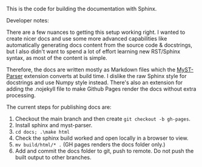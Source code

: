 This is the code for building the documentation with Sphinx.

Developer notes:

There are a few nuances to getting this setup working right. I wanted to create nicer docs and use some
more advanced capabilities like automatically generating docs content from the source code & docstrings,
but I also didn't want to spend a lot of effort learning new RST/Sphinx syntax, as most of the content is simple.

Therefore, the docs are written mostly as Markdown files which the [MyST-Parser](https://myst-parser.readthedocs.io/en/latest/) extension
converts at build time. I dislike the raw Sphinx style for docstrings and use Numpy style instead. There's also an extension for adding the .nojekyll file to make Github Pages render the docs without extra processing.

The current steps for publishing docs are:
1. Checkout the main branch and then create `git checkout -b gh-pages`.
2. Install sphinx and myst-parser.
3. `cd docs; .\make html`
4. Check the sphinx build worked and open locally in a browser to view.
5. `mv build/html/* .` (GH pages renders the docs folder only.)
6. Add and commit the docs folder to git, push to remote. Do not push the built output to other branches.
